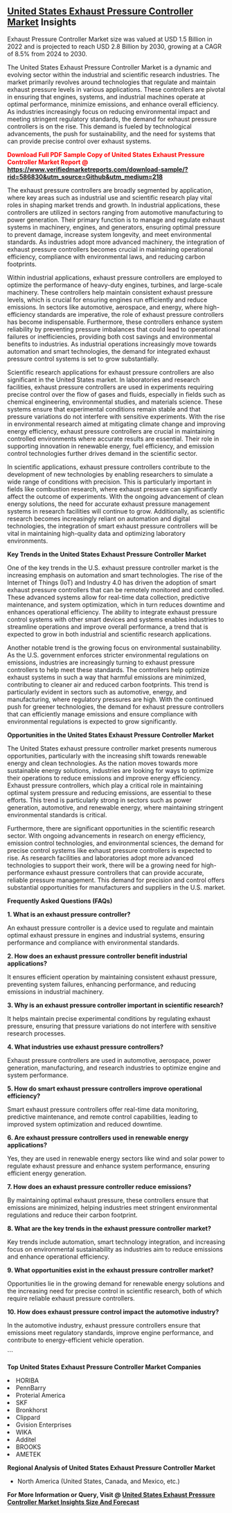 <h2><a href="https://www.verifiedmarketreports.com/download-sample/?rid=586830&amp;utm_source=Github&amp;utm_medium=218" target="_blank">United States Exhaust Pressure Controller Market</a> Insights</h2><p>Exhaust Pressure Controller Market size was valued at USD 1.5 Billion in 2022 and is projected to reach USD 2.8 Billion by 2030, growing at a CAGR of 8.5% from 2024 to 2030.</p><p> <p>The United States Exhaust Pressure Controller Market is a dynamic and evolving sector within the industrial and scientific research industries. The market primarily revolves around technologies that regulate and maintain exhaust pressure levels in various applications. These controllers are pivotal in ensuring that engines, systems, and industrial machines operate at optimal performance, minimize emissions, and enhance overall efficiency. As industries increasingly focus on reducing environmental impact and meeting stringent regulatory standards, the demand for exhaust pressure controllers is on the rise. This demand is fueled by technological advancements, the push for sustainability, and the need for systems that can provide precise control over exhaust systems.</p> <p><strong><p><span class=""><span style="color: #ff0000;"><strong>Download Full PDF Sample Copy of United States Exhaust Pressure Controller Market Report</strong> @ </span><a href="https://www.verifiedmarketreports.com/download-sample/?rid=586830&amp;utm_source=Github&amp;utm_medium=218" target="_blank">https://www.verifiedmarketreports.com/download-sample/?rid=586830&amp;utm_source=Github&amp;utm_medium=218</a></span></p></strong></p> <p>The exhaust pressure controllers are broadly segmented by application, where key areas such as industrial use and scientific research play vital roles in shaping market trends and growth. In industrial applications, these controllers are utilized in sectors ranging from automotive manufacturing to power generation. Their primary function is to manage and regulate exhaust systems in machinery, engines, and generators, ensuring optimal pressure to prevent damage, increase system longevity, and meet environmental standards. As industries adopt more advanced machinery, the integration of exhaust pressure controllers becomes crucial in maintaining operational efficiency, compliance with environmental laws, and reducing carbon footprints.</p> <p>Within industrial applications, exhaust pressure controllers are employed to optimize the performance of heavy-duty engines, turbines, and large-scale machinery. These controllers help maintain consistent exhaust pressure levels, which is crucial for ensuring engines run efficiently and reduce emissions. In sectors like automotive, aerospace, and energy, where high-efficiency standards are imperative, the role of exhaust pressure controllers has become indispensable. Furthermore, these controllers enhance system reliability by preventing pressure imbalances that could lead to operational failures or inefficiencies, providing both cost savings and environmental benefits to industries. As industrial operations increasingly move towards automation and smart technologies, the demand for integrated exhaust pressure control systems is set to grow substantially.</p> <p>Scientific research applications for exhaust pressure controllers are also significant in the United States market. In laboratories and research facilities, exhaust pressure controllers are used in experiments requiring precise control over the flow of gases and fluids, especially in fields such as chemical engineering, environmental studies, and materials science. These systems ensure that experimental conditions remain stable and that pressure variations do not interfere with sensitive experiments. With the rise in environmental research aimed at mitigating climate change and improving energy efficiency, exhaust pressure controllers are crucial in maintaining controlled environments where accurate results are essential. Their role in supporting innovation in renewable energy, fuel efficiency, and emission control technologies further drives demand in the scientific sector.</p> <p>In scientific applications, exhaust pressure controllers contribute to the development of new technologies by enabling researchers to simulate a wide range of conditions with precision. This is particularly important in fields like combustion research, where exhaust pressure can significantly affect the outcome of experiments. With the ongoing advancement of clean energy solutions, the need for accurate exhaust pressure management systems in research facilities will continue to grow. Additionally, as scientific research becomes increasingly reliant on automation and digital technologies, the integration of smart exhaust pressure controllers will be vital in maintaining high-quality data and optimizing laboratory environments.</p> <p><strong>Key Trends in the United States Exhaust Pressure Controller Market</strong></p> <p>One of the key trends in the U.S. exhaust pressure controller market is the increasing emphasis on automation and smart technologies. The rise of the Internet of Things (IoT) and Industry 4.0 has driven the adoption of smart exhaust pressure controllers that can be remotely monitored and controlled. These advanced systems allow for real-time data collection, predictive maintenance, and system optimization, which in turn reduces downtime and enhances operational efficiency. The ability to integrate exhaust pressure control systems with other smart devices and systems enables industries to streamline operations and improve overall performance, a trend that is expected to grow in both industrial and scientific research applications.</p> <p>Another notable trend is the growing focus on environmental sustainability. As the U.S. government enforces stricter environmental regulations on emissions, industries are increasingly turning to exhaust pressure controllers to help meet these standards. The controllers help optimize exhaust systems in such a way that harmful emissions are minimized, contributing to cleaner air and reduced carbon footprints. This trend is particularly evident in sectors such as automotive, energy, and manufacturing, where regulatory pressures are high. With the continued push for greener technologies, the demand for exhaust pressure controllers that can efficiently manage emissions and ensure compliance with environmental regulations is expected to grow significantly.</p> <p><strong>Opportunities in the United States Exhaust Pressure Controller Market</strong></p> <p>The United States exhaust pressure controller market presents numerous opportunities, particularly with the increasing shift towards renewable energy and clean technologies. As the nation moves towards more sustainable energy solutions, industries are looking for ways to optimize their operations to reduce emissions and improve energy efficiency. Exhaust pressure controllers, which play a critical role in maintaining optimal system pressure and reducing emissions, are essential to these efforts. This trend is particularly strong in sectors such as power generation, automotive, and renewable energy, where maintaining stringent environmental standards is critical.</p> <p>Furthermore, there are significant opportunities in the scientific research sector. With ongoing advancements in research on energy efficiency, emission control technologies, and environmental sciences, the demand for precise control systems like exhaust pressure controllers is expected to rise. As research facilities and laboratories adopt more advanced technologies to support their work, there will be a growing need for high-performance exhaust pressure controllers that can provide accurate, reliable pressure management. This demand for precision and control offers substantial opportunities for manufacturers and suppliers in the U.S. market.</p> <p><strong>Frequently Asked Questions (FAQs)</strong></p> <p><strong>1. What is an exhaust pressure controller?</strong></p> <p>An exhaust pressure controller is a device used to regulate and maintain optimal exhaust pressure in engines and industrial systems, ensuring performance and compliance with environmental standards.</p> <p><strong>2. How does an exhaust pressure controller benefit industrial applications?</strong></p> <p>It ensures efficient operation by maintaining consistent exhaust pressure, preventing system failures, enhancing performance, and reducing emissions in industrial machinery.</p> <p><strong>3. Why is an exhaust pressure controller important in scientific research?</strong></p> <p>It helps maintain precise experimental conditions by regulating exhaust pressure, ensuring that pressure variations do not interfere with sensitive research processes.</p> <p><strong>4. What industries use exhaust pressure controllers?</strong></p> <p>Exhaust pressure controllers are used in automotive, aerospace, power generation, manufacturing, and research industries to optimize engine and system performance.</p> <p><strong>5. How do smart exhaust pressure controllers improve operational efficiency?</strong></p> <p>Smart exhaust pressure controllers offer real-time data monitoring, predictive maintenance, and remote control capabilities, leading to improved system optimization and reduced downtime.</p> <p><strong>6. Are exhaust pressure controllers used in renewable energy applications?</strong></p> <p>Yes, they are used in renewable energy sectors like wind and solar power to regulate exhaust pressure and enhance system performance, ensuring efficient energy generation.</p> <p><strong>7. How does an exhaust pressure controller reduce emissions?</strong></p> <p>By maintaining optimal exhaust pressure, these controllers ensure that emissions are minimized, helping industries meet stringent environmental regulations and reduce their carbon footprint.</p> <p><strong>8. What are the key trends in the exhaust pressure controller market?</strong></p> <p>Key trends include automation, smart technology integration, and increasing focus on environmental sustainability as industries aim to reduce emissions and enhance operational efficiency.</p> <p><strong>9. What opportunities exist in the exhaust pressure controller market?</strong></p> <p>Opportunities lie in the growing demand for renewable energy solutions and the increasing need for precise control in scientific research, both of which require reliable exhaust pressure controllers.</p> <p><strong>10. How does exhaust pressure control impact the automotive industry?</strong></p> <p>In the automotive industry, exhaust pressure controllers ensure that emissions meet regulatory standards, improve engine performance, and contribute to energy-efficient vehicle operation.</p> ```</p><p><strong>Top United States Exhaust Pressure Controller Market Companies</strong></p><div data-test-id=""><p><li>HORIBA</li><li> PennBarry</li><li> Proterial America</li><li> SKF</li><li> Bronkhorst</li><li> Clippard</li><li> Gvision Enterprises</li><li> WIKA</li><li> Additel</li><li> BROOKS</li><li> AMETEK</li></p><div><strong>Regional Analysis of&nbsp;United States Exhaust Pressure Controller Market</strong></div><ul><li dir="ltr"><p dir="ltr">North America&nbsp;(United States, Canada, and Mexico, etc.)</p></li></ul><p><strong>For More Information or Query, Visit @&nbsp;</strong><strong><a href="https://www.verifiedmarketreports.com/product/exhaust-pressure-controller-market/?utm_source=Github&amp;utm_medium=218" target="_blank">United States Exhaust Pressure Controller Market Insights Size And Forecast</a></strong></p></div>
